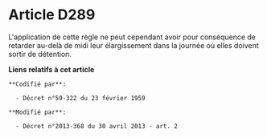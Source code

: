 # Article D289

L'application de cette règle ne peut cependant avoir pour conséquence de retarder au-delà de midi leur élargissement dans la
journée où elles doivent sortir de détention.

**Liens relatifs à cet article**

	**Codifié par**:

	  - Décret n°59-322 du 23 février 1959

	**Modifié par**:

	  - Décret n°2013-368 du 30 avril 2013 - art. 2
